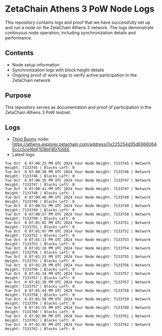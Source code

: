 # ZetaChain Athens 3 PoW Node Logs
This repository contains logs and proof that we have successfully set up and run a node on the ZetaChain Athens 3 network. The logs demonstrate continuous node operation, including synchronization details and performance.

## Contents
- Node setup information
- Synchronization logs with block height details
- Ongoing proof of work logs to verify active participation in the ZetaChain network

## Purpose
This repository serves as documentation and proof of participation in the ZetaChain Athens 3 PoW testnet.

## Logs

- [Third Bunny](https://thirdbunny.xyz/) node: https://athens.explorer.zetachain.com/address/0x225254d35dE666064Eccc5ce16eF1D8bF8D7b5EE
- Latest logs:
```
Tue Oct  8 07:00:25 PM UTC 2024 Your Node Height: 7133745 | Network Height: 7133745 | Blocks Left: 0
Tue Oct  8 07:00:30 PM UTC 2024 Your Node Height: 7133746 | Network Height: 7133746 | Blocks Left: 0
Tue Oct  8 07:00:35 PM UTC 2024 Your Node Height: 7133747 | Network Height: 7133747 | Blocks Left: 0
Tue Oct  8 07:00:41 PM UTC 2024 Your Node Height: 7133747 | Network Height: 7133748 | Blocks Left: 1
Tue Oct  8 07:00:46 PM UTC 2024 Your Node Height: 7133748 | Network Height: 7133748 | Blocks Left: 0
Tue Oct  8 07:00:51 PM UTC 2024 Your Node Height: 7133749 | Network Height: 7133749 | Blocks Left: 0
Tue Oct  8 07:00:57 PM UTC 2024 Your Node Height: 7133750 | Network Height: 7133750 | Blocks Left: 0
Tue Oct  8 07:01:02 PM UTC 2024 Your Node Height: 7133751 | Network Height: 7133751 | Blocks Left: 0
Tue Oct  8 07:01:07 PM UTC 2024 Your Node Height: 7133752 | Network Height: 7133752 | Blocks Left: 0
Tue Oct  8 07:01:13 PM UTC 2024 Your Node Height: 7133753 | Network Height: 7133753 | Blocks Left: 0
Tue Oct  8 07:01:18 PM UTC 2024 Your Node Height: 7133754 | Network Height: 7133754 | Blocks Left: 0
Tue Oct  8 07:01:23 PM UTC 2024 Your Node Height: 7133755 | Network Height: 7133755 | Blocks Left: 0
Tue Oct  8 07:01:29 PM UTC 2024 Your Node Height: 7133756 | Network Height: 7133756 | Blocks Left: 0
Tue Oct  8 07:01:34 PM UTC 2024 Your Node Height: 7133757 | Network Height: 7133757 | Blocks Left: 0
Tue Oct  8 07:01:39 PM UTC 2024 Your Node Height: 7133757 | Network Height: 7133757 | Blocks Left: 0
Tue Oct  8 07:01:44 PM UTC 2024 Your Node Height: 7133758 | Network Height: 7133758 | Blocks Left: 0
Tue Oct  8 07:01:50 PM UTC 2024 Your Node Height: 7133759 | Network Height: 7133759 | Blocks Left: 0
Tue Oct  8 07:01:55 PM UTC 2024 Your Node Height: 7133760 | Network Height: 7133760 | Blocks Left: 0
Tue Oct  8 07:02:00 PM UTC 2024 Your Node Height: 7133761 | Network Height: 7133761 | Blocks Left: 0
Tue Oct  8 07:02:05 PM UTC 2024 Your Node Height: 7133762 | Network Height: 7133762 | Blocks Left: 0
```
